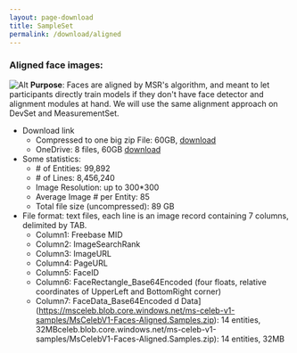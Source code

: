 ```yaml
---
layout: page-download
title: SampleSet
permalink: /download/aligned
---
```

### Aligned face images:
![Alt](../assets/dataset/irc_facealignedsample.jpg "irc_facealignedsample")
**Purpose**: Faces are aligned by MSR's algorithm, and meant to let participants directly train models if they don't have face detector and alignment modules at hand. We will use the same alignment approach on DevSet and MeasurementSet.
* Download link
  * Compressed to one big zip File: 60GB, [download](https://msceleb1mdata.blob.core.windows.net/training/FaceImageCroppedWithAlignment.zip)
  * OneDrive: 8 files, 60GB [download](https://1drv.ms/f/s!AsQPov4_i5H0bOnQmai3Mp3hFBI)  
* Some statistics:
  * \# of Entities: 99,892
  * \# of Lines: 8,456,240
  * Image Resolution: up to 300*300
  * Average Image \# per Entity: 85
  * Total file size (uncompressed): 89 GB
* File format: text files, each line is an image record containing 7 columns, delimited by TAB.
  * Column1: Freebase MID
  * Column2: ImageSearchRank
  * Column3: ImageURL
  * Column4: PageURL
  * Column5: FaceID
  * Column6: FaceRectangle_Base64Encoded (four floats, relative coordinates of UpperLeft and BottomRight corner)
  * Column7: FaceData_Base64Encoded
d Data](https://msceleb.blob.core.windows.net/ms-celeb-v1-samples/MsCelebV1-Faces-Aligned.Samples.zip): 14 entities, 32MBceleb.blob.core.windows.net/ms-celeb-v1-samples/MsCelebV1-Faces-Aligned.Samples.zip): 14 entities, 32MB